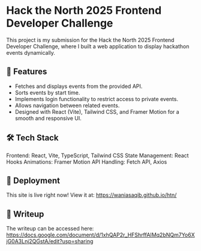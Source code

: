 # Hack the North 2025 Frontend Developer Challenge

This project is my submission for the Hack the North 2025 Frontend Developer Challenge, where I built a web application to display hackathon events dynamically.
## 🚀 Features

- Fetches and displays events from the provided API.
- Sorts events by start time.
- Implements login functionality to restrict access to private events.
- Allows navigation between related events.
- Designed with React (Vite), Tailwind CSS, and Framer Motion for a smooth and responsive UI.
## 🛠️ Tech Stack

Frontend: React, Vite, TypeScript, Tailwind CSS
State Management: React Hooks
Animations: Framer Motion
API Handling: Fetch API, Axios
## 🔗 Deployment

This site is live right now! View it at: https://waniasaqib.github.io/htn/ 
## 📄 Writeup

The writeup can be accessed here: https://docs.google.com/document/d/1xhQAP2r_HFShrffAIMq2bNQm7Yo6XjG0A3Lnj2QGstA/edit?usp=sharing 
